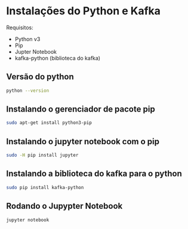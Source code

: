# Instalações do Python e Kafka

Requisitos:

-   Python v3
-   Pip
-   Jupter Notebook
-   kafka-python (biblioteca do kafka)

## Versão do python

```bash
python --version
```

## Instalando o gerenciador de pacote pip

```bash
sudo apt-get install python3-pip
```

## Instalando o jupyter notebook com o pip

```bash
sudo -H pip install jupyter
```

## Instalando a biblioteca do kafka para o python

```bash
sudo pip install kafka-python
```

## Rodando o Jupypter Notebook

```bash
jupyter notebook
```
